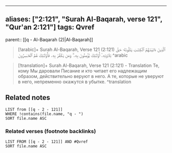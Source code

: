 
---
aliases: ["2:121", "Surah Al-Baqarah, verse 121", "Qur'an 2:121"]
tags: Qvref
---

parent:: [[q - Al-Baqarah (2)|Al-Baqarah]]

> [!arabic]+ Surah Al-Baqarah, Verse 121 (2:121)
> <span class="quran-arabic">ٱلَّذِينَ ءَاتَيْنَـٰهُمُ ٱلْكِتَـٰبَ يَتْلُونَهُۥ حَقَّ تِلَاوَتِهِۦٓ أُو۟لَـٰٓئِكَ يُؤْمِنُونَ بِهِۦ ۗ وَمَن يَكْفُرْ بِهِۦ فَأُو۟لَـٰٓئِكَ هُمُ ٱلْخَـٰسِرُونَ</span>
^arabic

> [!translation]+ Surah Al-Baqarah, Verse 121 (2:121) - Translation
> Те, кому Мы даровали Писание и кто читает его надлежащим образом, действительно веруют в него. А те, которые не уверуют в него, непременно окажутся в убытке.
^translation



## Related notes
```dataview
LIST from [[q - 2 - 121]]
WHERE !contains(file.name, "q - ")
SORT file.name ASC
```

### Related verses (footnote backlinks)
```dataview
LIST FROM [[q - 2 - 121]] AND #Qvref
SORT file.name ASC
```

